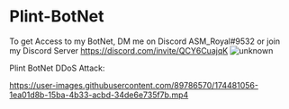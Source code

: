 # Plint-BotNet
To get Access to my BotNet, DM me on Discord ASM_Royal#9532 or join my Discord Server https://discord.com/invite/QCY6CuajqK
![unknown](https://user-images.githubusercontent.com/89786570/174449780-2ce50ff5-c525-4f4c-82cf-379b63e5b3ca.png)

Plint BotNet DDoS Attack:

https://user-images.githubusercontent.com/89786570/174481056-1ea01d8b-15ba-4b33-acbd-34de6e735f7b.mp4
